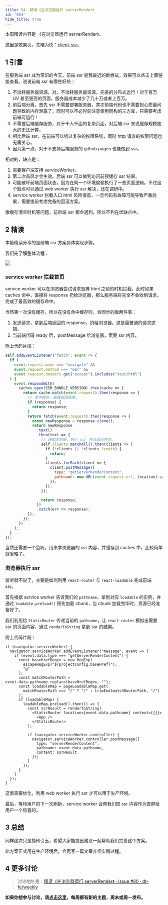 ```yaml
---
title: 54. 精读《在浏览器运行 serverRender》
id: '054'
hide_title: true
---
```


本周精读内容是 《在浏览器运行 serverRender》。

这里是效果页，先睹为快：[client-ssr](https://ascoders.github.io/client-ssr/)。

## 1 引言

在服务端 ssr 成为常识的今天，前端 ssr 是我最近的新尝试，效果可以点击上面链接查看。说说前端 ssr 有哪些好处：

1.  不消耗服务器资源。对，不消耗服务器资源，完美的分布式运行！对于百万 UV 甚至更高的页面，服务器成本减少了几十万或者上百万。
2.  前后端分离，首先 ssr 不需要部署服务器，其次前端代码也不需要担心质量问题导致的内存泄露了，同时可以不必时刻注意使用同构的三方库，只需要考虑前端可运行！
3.  不需要后端缓存服务，对于千人千面的复杂页面，对后端 ssr 来说缓存规模庞大的无法计算。
4.  相比后端 ssr，在前端可以绕过复杂的权限系统，同时 http 请求的权限问题也无需关心。
5.  因为第一点，对于不支持后端服务的 github pages 也能做到 ssr。

相对的，缺点是：

1.  需要客户端支持 serviceWorker。
2.  第二次首屏才会生效。后端 ssr 可以做到访问前预缓存 ssr 结果。
3.  可能破坏前端页面状态，因为在同一个环境偷偷执行了一些页面逻辑。不过这个缺点可以通过 web worker 执行 ssr 解决，还在调研中。
4.  service worker 拦截入口 html 风险很高，一旦代码有故障可能导致严重后果，需要提前考虑完备的回滚方案。

像缓存清空时机等问题，前后端 ssr 都会遇到，所以不列在优缺点中。

## 2 精读

本篇精读分享的是前端 ssr 方案具体实现步骤。

我们先了解整体流程：

![](https://cdn.jsdelivr.net/gh/ViktorWong/imgbed/img/20210408184743.png)

### service worker 拦截首页

service worker 可以在浏览器尝试请求首屏 html 之前的时机拦截，此时如果 caches 命中，直接将 response 扔给浏览器，那么服务端将完全不会收到请求，完成了最高效的缓存命中。

当然第一次没有缓存，所以在没有命中缓存时，会同步的做两件事：

1.  发送请求，拿到后端返回的 response，扔给浏览器。这是最普通的请求逻辑。
2.  当前端代码 ready 后，postMessage 给浏览器，索要 ssr 内容。

附上代码片段：

```javascript
self.addEventListener("fetch", event => {
  if (
    event.request.mode === "navigate" &&
    event.request.method === "GET" &&
    event.request.headers.get("accept").includes("text/html")
  ) {
    event.respondWith(
      caches.open(SSR_BUNDLE_VERSION).then(cache => {
        return cache.match(event.request).then(response => {
          // 命中缓存，直接返回结果。
          if (response) {
            return response;
          }
          return fetch(event.request).then(response => {
            const newResponse = response.clone();
            return newResponse
              .text()
              .then(text => {
                // 通知浏览器，执行 ssr 并且返回内容。
                self.clients.matchAll().then(clients => {
                  if (!clients || !clients.length) {
                    return;
                  }
                  clients.forEach(client => {
                    client.postMessage({
                      type: "getServerRenderContent",
                      pathname: new URL(event.request.url, location).pathname
                    });
                  });
                });

                return response;
              })
              .catch(err => response);
          });
        });
      })
    );
  }
});
```

当然还需要一个监听，用来拿浏览器的 ssr 内容，并缓存到 caches 中，比较简单就省略了。

### 浏览器执行 ssr

监听就不说了，主要是如何利用 `react-router` 与 `react-loadable` 完成前端 ssr。

首先根据 service worker 告诉我们的 `pathname`，拿到对应 `loadable` 的实例，并通过 `loadable.preload()` 预先加载 chunk，当 chunk 加载完毕时，资源已经准备好了。

我们利用给 `StaticRouter` 传递当前的 `pathname`，让 `react-router` 模拟出需要 ssr 的页面内容，通过 `renderToString` 拿到 ssr 的结果。

附上代码片段：

```tsx
if (navigator.serviceWorker) {
  navigator.serviceWorker.addEventListener("message", event => {
    if (event.data.type === "getServerRenderContent") {
      const baseHrefRegex = new RegExp(
        escapeRegExp("${projectConfig.baseHref}"),
        "g"
      );
      const matchRouterPath = event.data.pathname.replace(baseHrefRegex, "");
      const loadableMap = pageLoadableMap.get(
        matchRouterPath === "/" ? "/" : trimEnd(matchRouterPath, "/")
      );
      if (loadableMap) {
        loadableMap.preload().then(() => {
          const ssrResult = renderToString(
            <StaticRouter location={event.data.pathname} context={{}}>
              <App />
            </StaticRouter>
          );

          if (navigator.serviceWorker.controller) {
            navigator.serviceWorker.controller.postMessage({
              type: "serverRenderContent",
              pathname: event.data.pathname,
              content: ssrResult
            });
          }
        });
      }
    }
  });
}
```

这里需要优化，利用 web worker 执行 ssr 才可以用于生产环境。

最后，等待用户的下一次刷新，service worker 会帮我们把 ssr 内容作为首屏给用户一个惊喜的。

## 3 总结

同样这次只是抛砖引玉，希望大家能提出建议一起帮助我们完善这个方案。

此方案正式用在生产环境后，会再写一篇文章介绍实践过程。

## 4 更多讨论

> 讨论地址是：[精读《在浏览器运行 serverRender》 · Issue #80 · dt-fe/weekly](https://github.com/dt-fe/weekly/issues/80)

**如果你想参与讨论，请[点击这里](https://github.com/dt-fe/weekly)，每周都有新的主题，周末或周一发布。**
